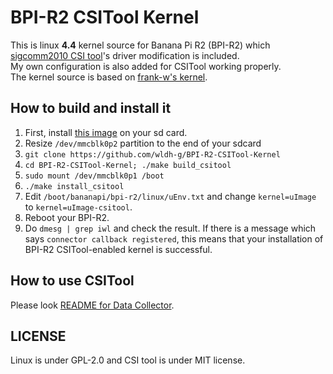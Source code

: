 # BPI-R2 CSITool Kernel
This is linux **4.4** kernel source for Banana Pi R2 (BPI-R2) which [sigcomm2010 CSI tool](https://github.com/dhalperi/linux-80211n-csitool)'s driver modification is included.  
My own configuration is also added for CSITool working properly.  
The kernel source is based on [frank-w's kernel](https://github.com/frank-w/BPI-R2-4.4/).  

## How to build and install it
1. First, install [this image](https://drive.google.com/file/d/1Ze_YGDT3B1-P57wPcm3gcVFcCMfBLspL/view?usp=sharing) on your sd card.  
2. Resize `/dev/mmcblk0p2` partition to the end of your sdcard  
3. `git clone https://github.com/wldh-g/BPI-R2-CSITool-Kernel`  
4. `cd BPI-R2-CSITool-Kernel; ./make build_csitool`  
5. `sudo mount /dev/mmcblk0p1 /boot`  
6. `./make install_csitool`  
7. Edit `/boot/bananapi/bpi-r2/linux/uEnv.txt` and change `kernel=uImage` to `kernel=uImage-csitool`.  
8. Reboot your BPI-R2.  
9. Do `dmesg | grep iwl` and check the result. If there is a message which says `connector callback registered`, this means that your installation of BPI-R2 CSITool-enabled kernel is successful.  

## How to use CSITool
Please look [README for Data Collector](https://github.com/wldh-g/BPI-R2-CSITool-DataCollector#readme).  

## LICENSE
Linux is under GPL-2.0 and CSI tool is under MIT license.
